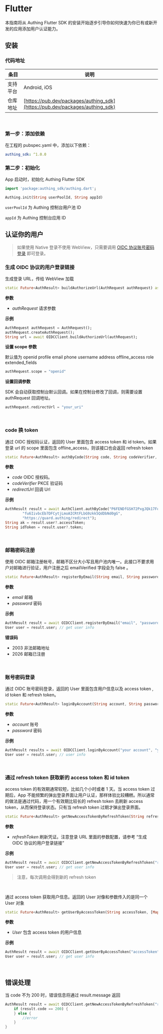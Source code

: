 # Flutter

<LastUpdated/>

本指南将从 Authing Flutter SDK 的安装开始逐步引导你如何快速为你已有或新开发的应用添加用户认证能力。

<AppDetailSiderBar />

## 安装

### 代码地址

| 条目     | 说明                                                         |
| -------- | ------------------------------------------------------------ |
| 支持平台 | Android, iOS                                                 |
| 仓库地址 | [https://pub.dev/packages/authing_sdk](https://pub.dev/packages/authing_sdk) |

<br>

### 第一步：添加依赖

在工程的 pubspec.yaml 中，添加以下依赖：

```yaml
authing_sdk: ^1.0.0
```

### 第二步：初始化

App 启动时，初始化 Authing Flutter SDK

```dart
import 'package:authing_sdk/authing.dart';

Authing.init(String userPoolId, String appId)
```

`userPoolId` 为 Authing 控制台用户池 ID

 `appId` 为 Authing 控制台应用 ID



## 认证你的用户

>如果使用 Native 登录不使用 WebView，只需要调用 [OIDC 协议账号密码登录](#OIDC-协议账号密码登录) 即可登录。

### 生成 OIDC 协议的用户登录链接

生成登录 URL，传给 WebView 加载

```dart
static Future<AuthResult> buildAuthorizeUrl(AuthRequest authRequest) async
```

**参数**

* *authRequest* 请求参数

**示例**

```dart
AuthRequest authRequest = AuthRequest();
authRequest.createAuthRequest();
String url = await OIDCClient.buildAuthorizeUrl(authRequest);
```

**设置 scope 参数**

默认值为 openid profile email phone username address offline_access role extended_fields

```dart
authRequest.scope = "openid"
```

**设置回调参数**

SDK 会自动获取控制台默认回调。如果在控制台修改了回调，则需要设置 authRequest 回调地址。

```dart
authRequest.redirectUrl = "your_uri"
```

<br>

### code 换 token

通过 OIDC 授权码认证，返回的 User 里面包含 access token 和 id token。如果登录 url 的 scope 里面包含 offline_access，则该接口也会返回 refresh token

```dart
static Future<AuthResult> authByCode(String code, String codeVerifier, String redirectUrl) async
```

**参数**

* *code* OIDC 授权码。
* *codeVerifier* PKCE 验证码
* *redirectUrl* 回调 Url

**示例**

```dart
AuthResult result = await AuthClient.authByCode("P6FENDfGSH72PxgJQk17FoGMWY3oL1G0D2PQ1AfyDeo",
        "fu6IivbcEb7DFCytjLmoAICRtFLbG9zkk5QdDbNd0gG",
        "https://guard.authing/redirect");
String ak = result.user?.accessToken;
String idToken = result.user?.token;
```

<br>

### 邮箱密码注册

使用 OIDC 邮箱注册帐号，邮箱不区分大小写且用户池内唯一。此接口不要求用户对邮箱进行验证，用户注册之后 emailVerified 字段会为 false 。

```dart
static Future<AuthResult> registerByEmail(String email, String password) async
```

**参数**

* *email* 邮箱
* *password* 密码

**示例**

```dart
AuthResult result = await OIDCClient.registerByEmail("email", "password");
User user = result.user; // get user info
```

**错误码**

* 2003 非法邮箱地址
* 2026 邮箱已注册

<br>

### 账号密码登录

通过 OIDC 账号密码登录，返回的 User 里面包含用户信息以及 access token , id token 和 refresh token。

```dart
static Future<AuthResult> loginByAccount(String account, String password) async
```

**参数**

* *account* 账号
* *password* 密码

**示例**

```dart
AuthResult results = await OIDCClient.loginByAccount("your account", "your password");
User user = result.user; // user info
```

<br>

### 通过 refresh token 获取新的 access token 和 id token

access token 的有效期通常较短，比如几个小时或者 1 天。当 access token 过期后，App 不能频繁的弹出登录界面让用户认证，那样体验比较糟糕。所以通常的做法是通过代码，用一个有效期比较长的 refresh token 去刷新 access token，从而保持登录状态。只有当 refresh token 过期才弹出登录界面。

```dart
static Future<AuthResult> getNewAccessTokenByRefreshToken(String refreshToken) async
```

**参数**

* *refreshToken* 刷新凭证。注意登录 URL 里面的参数配置，请参考 “生成 OIDC 协议的用户登录链接”

**示例**

```dart
AuthResult result = await OIDCClient.getNewAccessTokenByRefreshToken("refreshToken");
User user = result.user; // get user info
```

>注意，每次调用会得到新的 refresh token

<br>

通过 access token 获取用户信息。返回的 User 对像和参数传入的是同一个 User 对象

```dart
static Future<AuthResult> getUserByAccessToken(String accessToken, [Map? data]) async
```

**参数**

* *User* 包含 access token 的用户信息

**示例**

```dart
AuthResult result = await OIDCClient.getUserByAccessToken("accessToken");
User user = result.user; // get user info
```

<br>

## 错误处理

当 code 不为 200 时，错误信息将通过 result.message 返回

```dart
AuthResult result = await OIDCClient.getNewAccessTokenByRefreshToken("refreshToken");
    if (result.code == 200) {
    } else {
        //error
    }
}
    
```

